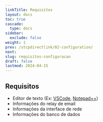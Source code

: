 ```yaml
---
linkTitle: Requisitos
layout: docs
toc: true
cascade:
  type: docs
sidebar:
  exclude: false
weight: 1
prev: /stcpdirectlink/02-configuration/
next: 
slug: requisitos-configuracao
draft: false
lastmod: 2024-04-15
---
```

## Requisitos

- Editor de texto (Ex: [VSCode](https://code.visualstudio.com/), [Notepad++](https://notepad-plus-plus.org/downloads/))
- Informações do relay de email
- Informações da interface de rede
- Informações do banco de dados
